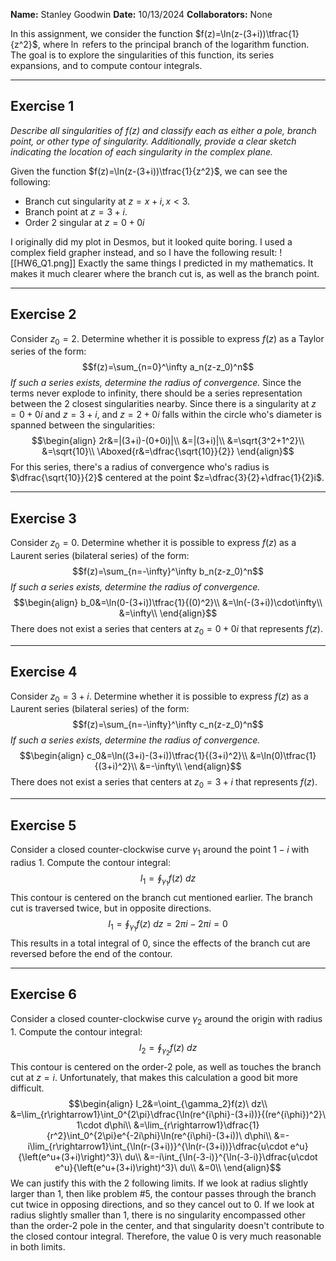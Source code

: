 **Name:** Stanley Goodwin
**Date:** 10/13/2024
**Collaborators:** None

In this assignment, we consider the function $f(z)=\ln(z-(3+i))\tfrac{1}{z^2}$, where $\ln$ refers to the principal branch of the logarithm function. The goal is to explore the singularities of this function, its series expansions, and to compute contour integrals.

---
## Exercise 1
*Describe all singularities of $f(z)$ and classify each as either a pole, branch point, or other type of singularity. Additionally, provide a clear sketch indicating the location of each singularity in the complex plane.*

Given the function $f(z)=\ln(z-(3+i))\tfrac{1}{z^2}$, we can see the following:
 - Branch cut singularity at $z=x+i, x\lt3$.
 - Branch point at $z=3+i$.
 - Order 2 singular at $z=0+0i$

I originally did my plot in Desmos, but it looked quite boring.
I used a complex field grapher instead, and so I have the following result:
![[HW6_Q1.png]]
Exactly the same things I predicted in my mathematics.
It makes it much clearer where the branch cut is, as well as the branch point.

---
## Exercise 2
Consider $z_0=2$. Determine whether it is possible to express $f(z)$ as a Taylor series of the form:
$$f(z)=\sum_{n=0}^\infty a_n(z-z_0)^n$$
*If such a series exists, determine the radius of convergence.*
Since the terms never explode to infinity, there should be a series representation between the 2 closest singularities nearby.
Since there is a singularity at $z=0+0i$ and $z=3+i$, and $z=2+0i$ falls within the circle who's diameter is spanned between the singularities:
$$\begin{align}
2r&=|(3+i)-(0+0i)|\\
&=|(3+i)|\\
&=\sqrt{3^2+1^2}\\
&=\sqrt{10}\\
\Aboxed{r&=\dfrac{\sqrt{10}}{2}}
\end{align}$$
For this series, there's a radius of convergence who's radius is $\dfrac{\sqrt{10}}{2}$ centered at the point $z=\dfrac{3}{2}+\dfrac{1}{2}i$.

---
## Exercise 3
Consider $z_0=0$. Determine whether it is possible to express $f(z)$ as a Laurent series (bilateral series) of the form:
$$f(z)=\sum_{n=-\infty}^\infty b_n(z-z_0)^n$$
*If such a series exists, determine the radius of convergence.*
$$\begin{align}
b_0&=\ln(0-(3+i))\tfrac{1}{(0)^2}\\
&=\ln(-(3+i))\cdot\infty\\
&=\infty\\
\end{align}$$
There does not exist a series that centers at $z_0=0+0i$ that represents $f(z)$.

---
## Exercise 4
Consider $z_0=3+i$. Determine whether it is possible to express $f(z)$ as a Laurent series (bilateral series) of the form:
$$f(z)=\sum_{n=-\infty}^\infty c_n(z-z_0)^n$$
*If such a series exists, determine the radius of convergence.*
$$\begin{align}
c_0&=\ln((3+i)-(3+i))\tfrac{1}{(3+i)^2}\\
&=\ln(0)\tfrac{1}{(3+i)^2}\\
&=-\infty\\
\end{align}$$
There does not exist a series that centers at $z_0=3+i$ that represents $f(z)$.


---
## Exercise 5
Consider a closed counter-clockwise curve $\gamma_1$ around the point $1−i$ with radius $1$. Compute the contour integral:
$$I_1=\oint_{\gamma_1}f(z)\ dz$$
This contour is centered on the branch cut mentioned earlier.
The branch cut is traversed twice, but in opposite directions.
$$I_1=\oint_{\gamma_1}f(z)\ dz=2\pi i-2\pi i=0$$
This results in a total integral of 0, since the effects of the branch cut are reversed before the end of the contour.

---
## Exercise 6
Consider a closed counter-clockwise curve $\gamma_2$ around the origin with radius $1$. Compute the contour integral:
$$I_2=\oint_{\gamma_2}f(z)\ dz$$
This contour is centered on the order-2 pole, as well as touches the branch cut at $z=i$.
Unfortunately, that makes this calculation a good bit more difficult.
$$\begin{align}
I_2&=\oint_{\gamma_2}f(z)\ dz\\
&=\lim_{r\rightarrow1}\int_0^{2\pi}\dfrac{\ln(re^{i\phi}-(3+i))}{(re^{i\phi})^2}\ 1\cdot d\phi\\
&=\lim_{r\rightarrow1}\dfrac{1}{r^2}\int_0^{2\pi}e^{-2i\phi}\ln(re^{i\phi}-(3+i))\ d\phi\\
&=-i\lim_{r\rightarrow1}\int_{\ln(r-(3+i))}^{\ln(r-(3+i))}\dfrac{u\cdot e^u}{\left(e^u+(3+i)\right)^3}\ du\\
&=-i\int_{\ln(-3-i)}^{\ln(-3-i)}\dfrac{u\cdot e^u}{\left(e^u+(3+i)\right)^3}\ du\\
&=0\\
\end{align}$$
We can justify this with the 2 following limits.
If we look at radius slightly larger than 1, then like problem #5, the contour passes through the branch cut twice in opposing directions, and so they cancel out to 0.
If we look at radius slightly smaller than 1, there is no singularity encompassed other than the order-2 pole in the center, and that singularity doesn't contribute to the closed contour integral. Therefore, the value 0 is very much reasonable in both limits.
